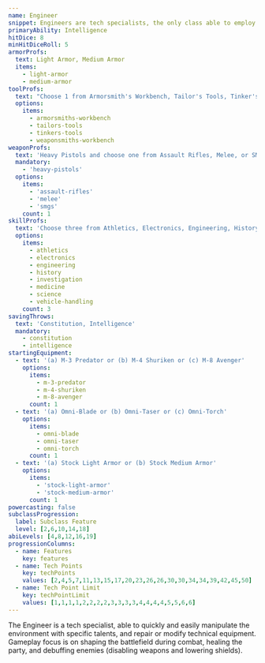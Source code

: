 ```yaml
---
name: Engineer
snippet: Engineers are tech specialists, the only class able to employ combat drones on the battlefield.
primaryAbility: Intelligence
hitDice: 8
minHitDiceRoll: 5
armorProfs:
  text: Light Armor, Medium Armor
  items:
    - light-armor
    - medium-armor
toolProfs:
  text: "Choose 1 from Armorsmith's Workbench, Tailor's Tools, Tinker's Tools, and Weaponsmith's Workbench"
  options:
    items:
      - armorsmiths-workbench
      - tailors-tools
      - tinkers-tools
      - weaponsmiths-workbench
weaponProfs:
  text: 'Heavy Pistols and choose one from Assault Rifles, Melee, or SMGs'
  mandatory:
    - 'heavy-pistols'
  options:
    items:
      - 'assault-rifles'
      - 'melee'
      - 'smgs'
    count: 1
skillProfs:
  text: 'Choose three from Athletics, Electronics, Engineering, History, Investigation, Medicine, Science, Vehicle Handling'
  options:
    items:
      - athletics
      - electronics
      - engineering
      - history
      - investigation
      - medicine
      - science
      - vehicle-handling
    count: 3
savingThrows:
  text: 'Constitution, Intelligence'
  mandatory:
    - constitution
    - intelligence
startingEquipment:
  - text: '(a) M-3 Predator or (b) M-4 Shuriken or (c) M-8 Avenger'
    options:
      items:
        - m-3-predator
        - m-4-shuriken
        - m-8-avenger
      count: 1
  - text: '(a) Omni-Blade or (b) Omni-Taser or (c) Omni-Torch'
    options:
      items:
        - omni-blade
        - omni-taser
        - omni-torch
      count: 1
  - text: '(a) Stock Light Armor or (b) Stock Medium Armor'
    options:
      items:
        - 'stock-light-armor'
        - 'stock-medium-armor'
      count: 1
powercasting: false
subclassProgression:
  label: Subclass Feature
  level: [2,6,10,14,18]
abiLevels: [4,8,12,16,19]
progressionColumns:
  - name: Features
    key: features
  - name: Tech Points
    key: techPoints
    values: [2,4,5,7,11,13,15,17,20,23,26,26,30,30,34,34,39,42,45,50]
  - name: Tech Point Limit
    key: techPointLimit
    values: [1,1,1,1,2,2,2,2,3,3,3,3,4,4,4,4,5,5,6,6]
---
```

The Engineer is a tech specialist, able to quickly and easily manipulate the environment with specific talents, and repair or modify technical equipment. Gameplay focus is on shaping the battlefield during combat, healing the party, and debuffing enemies (disabling weapons and lowering shields).
